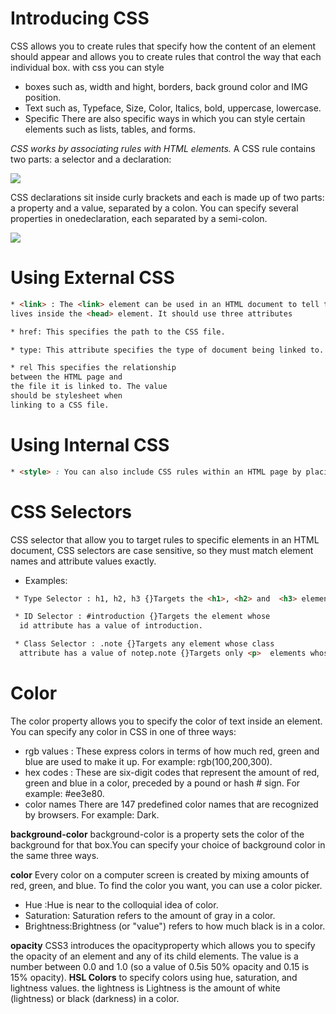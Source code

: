 # Introducing CSS
CSS allows you to create rules that specify how the content of an element should appear and  allows you to create rules that control the way that each individual box.
with css you can style 
* boxes such as, width and hight, borders, back ground color and IMG position.
* Text such as, Typeface, Size, Color, Italics, bold, uppercase, lowercase.
* Specific There are also specific ways in which you can style certain elements such as lists, tables, and forms.

*CSS works by associating rules with HTML elements.*
A CSS rule contains two parts: a selector and a declaration:

![](https://encrypted-tbn0.gstatic.com/images?q=tbn:ANd9GcTu-NWaLuRPCKkC3JtpL3sxgzDvHBCuUe7YEw&usqp=CAU)

CSS declarations sit inside curly brackets and each is made up of two parts: a property and a value, separated by a colon. You can specify several properties in onedeclaration, each separated by a semi-colon.

![](https://encrypted-tbn0.gstatic.com/images?q=tbn:ANd9GcQxIjfoWtjIFTOc2zJNrcWIhXMWNFpmBr-YtA&usqp=CAU)

# Using External CSS
```html
* <link> : The <link> element can be used in an HTML document to tell the browser where to find the CSS, and it 
lives inside the <head> element. It should use three attributes

* href: This specifies the path to the CSS file.

* type: This attribute specifies the type of document being linked to.

* rel This specifies the relationship 
between the HTML page and 
the file it is linked to. The value 
should be stylesheet when 
linking to a CSS file.
```

# Using Internal CSS
```html
* <style> : You can also include CSS rules within an HTML page by placing them inside a <style> element, which usually sits inside the <head> element of the page.
```
# CSS Selectors
 CSS selector that allow you to target rules to specific elements in an HTML document, CSS selectors are case sensitive, so they must match element names and attribute values exactly.
 * Examples:
 ```html
  * Type Selector : h1, h2, h3 {}Targets the <h1>, <h2> and  <h3> elements

  * ID Selector : #introduction {}Targets the element whose 
   id attribute has a value of introduction.

  * Class Selector : .note {}Targets any element whose class
   attribute has a value of notep.note {}Targets only <p>  elements whose class attribute has a value of note.
```
# Color
The color property allows you to specify the color of text inside an element. You can specify any color in CSS in one of three ways:
* rgb values : These express colors in terms of how much red, green and blue are used to make it up. For example: rgb(100,200,300).
*  hex codes : These are six-digit codes that 
represent the amount of red, green and blue in a color, 
preceded by a pound or hash # sign. For example: #ee3e80.
* color names There are 147 predefined color names that are recognized by browsers. For example: Dark.

**background-color**
background-color is a property sets the color of the background for that box.You can specify your choice of 
background color in the same three ways.

**color**
Every color on a computer screen is created by mixing amounts of red, green, and blue. To find the color you want, you can use a color picker.

* Hue :Hue is near to the colloquial idea of color.
* Saturation: Saturation refers to the amount of gray in a color.
* Brightness:Brightness (or "value") refers 
to how much black is in a color. 

**opacity**
CSS3 introduces the opacityproperty which allows you to specify the opacity of an element and any of its child elements. The value is a number between 0.0 and 1.0 (so a value of 0.5is 50% opacity and 0.15 is 15% opacity).
**HSL Colors**
 to specify colors using hue, saturation, and lightness values.
 the lightness is Lightness is the amount of 
 white (lightness) or black (darkness) in a color. 
